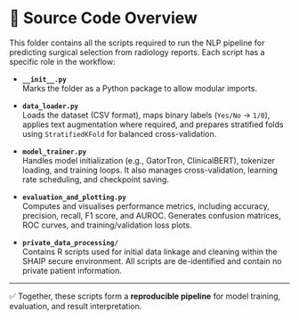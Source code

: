 # 📂 Source Code Overview

This folder contains all the scripts required to run the NLP pipeline for predicting surgical selection from radiology reports. Each script has a specific role in the workflow:

- **`__init__.py`**  
  Marks the folder as a Python package to allow modular imports.

- **`data_loader.py`**  
  Loads the dataset (CSV format), maps binary labels (`Yes/No` → `1/0`), applies text augmentation where required, and prepares stratified folds using `StratifiedKFold` for balanced cross-validation.

- **`model_trainer.py`**  
  Handles model initialization (e.g., GatorTron, ClinicalBERT), tokenizer loading, and training loops. It also manages cross-validation, learning rate scheduling, and checkpoint saving.

- **`evaluation_and_plotting.py`**  
  Computes and visualises performance metrics, including accuracy, precision, recall, F1 score, and AUROC. Generates confusion matrices, ROC curves, and training/validation loss plots.

- **`private_data_processing/`**  
  Contains R scripts used for initial data linkage and cleaning within the SHAIP secure environment. All scripts are de-identified and contain no private patient information.

---

✅ Together, these scripts form a **reproducible pipeline** for model training, evaluation, and result interpretation.  
